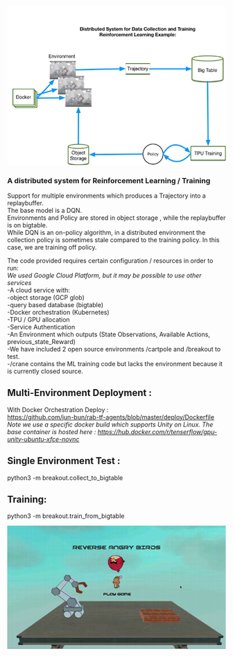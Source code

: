 ![Diagram](distributed_RL_diagram.jpg)

### A distributed system for Reinforcement Learning / Training

Support for multiple environments which produces a Trajectory into a replaybuffer. <br/>
The base model is a DQN. <br/>
Environments and Policy are stored in object storage , while the replaybuffer is on bigtable. <br/>
While DQN is an on-policy algorithm, in a distributed environment the collection policy is sometimes stale compared to the training policy. In this case, we are training off policy. <br/>

The code provided requires certain configuration / resources in order to run: <br/>
*We used Google Cloud Platform, but it may be possible to use other services* <br/>
-A cloud service with: <br/>
  -object storage (GCP glob) <br/>
  -query based database (bigtable) <br/>
  -Docker orchestration (Kubernetes) <br/>
  -TPU / GPU allocation <br/>
-Service Authentication <br/>
-An Environment which outputs (State Observations, Available Actions, previous_state_Reward) <br/>
  -We have included 2 open source environments /cartpole and /breakout to test. <br/>
  -/crane contains the ML training code but lacks the environment because it is currently closed source. 

## Multi-Environment Deployment : <br/>
 With Docker Orchestration Deploy : <br/>
 https://github.com/jun-bun/rab-tf-agents/blob/master/deploy/Dockerfile <br/>
 *Note we use a specific docker build which supports Unity on Linux. The base container is hosted here : https://hub.docker.com/r/tenserflow/gpu-unity-ubuntu-xfce-novnc* <br/>

## Single Environment Test : <br/>
  python3 -m breakout.collect_to_bigtable<br/>

## Training: <br/>
  python3 -m breakout.train_from_bigtable <br>

![Demo](replay_demo.gif)

